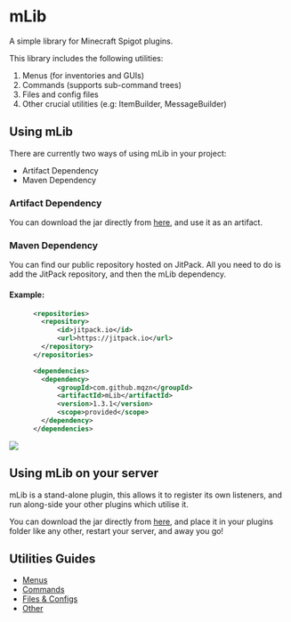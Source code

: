 # mLib
A simple library for Minecraft Spigot plugins.

This library includes the following utilities:
  1) Menus (for inventories and GUIs)
  2) Commands (supports sub-command trees)
  3) Files and config files
  4) Other crucial utilities (e.g: ItemBuilder, MessageBuilder)


## Using mLib
There are currently two ways of using mLib in your project:
- Artifact Dependency
- Maven Dependency

### Artifact Dependency
You can download the jar directly from [here](../../releases/tag/1.3.1), and use it as an artifact.

### Maven Dependency
You can find our public repository hosted on JitPack. All you need to do is add the JitPack repository, and then the mLib dependency. 
#### Example:
```xml
      <repositories>
        <repository>
            <id>jitpack.io</id>
            <url>https://jitpack.io</url>
        </repository>
      </repositories>

      <dependencies>
        <dependency>
            <groupId>com.github.mqzn</groupId>
            <artifactId>mLib</artifactId>
            <version>1.3.1</version>
            <scope>provided</scope> 
        </dependency>
      </dependencies>
```
[![](https://jitpack.io/v/Mqzn/mLib.svg)](https://jitpack.io/#Mqzn/mLib)

## Using mLib on your server
mLib is a stand-alone plugin, this allows it to register its own listeners, and run along-side your other plugins which utilise it.

You can download the jar directly from [here](../../releases/tag/1.3.1), and place it in your plugins folder like any other, restart your server, and away you go!

## Utilities Guides
- [Menus](../../wiki/Menus)
- [Commands](../../wiki/Commands)
- [Files & Configs](../../wiki/Files_And_Configs)
- [Other](../../wiki/Other-Utilities)

